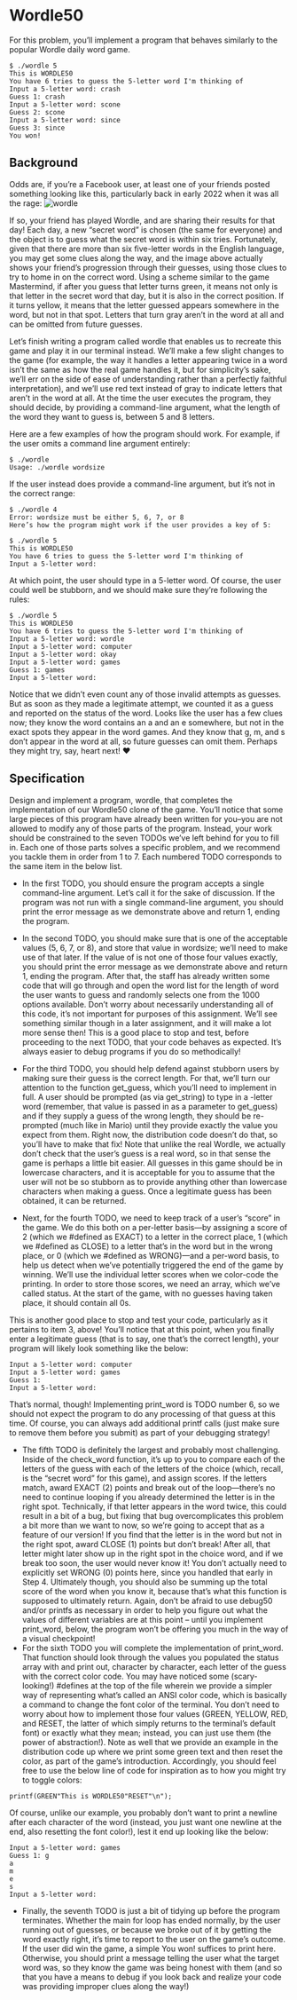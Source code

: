 # Wordle50

For this problem, you’ll implement a program that behaves similarly to the popular Wordle daily word game.

```
$ ./wordle 5
This is WORDLE50
You have 6 tries to guess the 5-letter word I'm thinking of
Input a 5-letter word: crash
Guess 1: crash
Input a 5-letter word: scone
Guess 2: scone
Input a 5-letter word: since
Guess 3: since
You won!
```

## Background

Odds are, if you’re a Facebook user, at least one of your friends posted something looking like this, particularly back in early 2022 when it was all the rage:
![wordle](https://cs50.harvard.edu/x/2023/psets/2/wordle50/wordle.png)

If so, your friend has played Wordle, and are sharing their results for that day! Each day, a new “secret word” is chosen (the same for everyone) and the object is to guess what the secret word is within six tries. Fortunately, given that there are more than six five-letter words in the English language, you may get some clues along the way, and the image above actually shows your friend’s progression through their guesses, using those clues to try to home in on the correct word. Using a scheme similar to the game Mastermind, if after you guess that letter turns green, it means not only is that letter in the secret word that day, but it is also in the correct position. If it turns yellow, it means that the letter guessed appears somewhere in the word, but not in that spot. Letters that turn gray aren’t in the word at all and can be omitted from future guesses.

Let’s finish writing a program called wordle that enables us to recreate this game and play it in our terminal instead. We’ll make a few slight changes to the game (for example, the way it handles a letter appearing twice in a word isn’t the same as how the real game handles it, but for simplicity’s sake, we’ll err on the side of ease of understanding rather than a perfectly faithful interpretation), and we’ll use red text instead of gray to indicate letters that aren’t in the word at all. At the time the user executes the program, they should decide, by providing a command-line argument, what the length of the word they want to guess is, between 5 and 8 letters.

Here are a few examples of how the program should work. For example, if the user omits a command line argument entirely:
```
$ ./wordle
Usage: ./wordle wordsize
```
If the user instead does provide a command-line argument, but it’s not in the correct range:
```
$ ./wordle 4
Error: wordsize must be either 5, 6, 7, or 8
Here’s how the program might work if the user provides a key of 5:
```
```
$ ./wordle 5
This is WORDLE50
You have 6 tries to guess the 5-letter word I'm thinking of
Input a 5-letter word:
```

At which point, the user should type in a 5-letter word. Of course, the user could well be stubborn, and we should make sure they’re following the rules:

```
$ ./wordle 5
This is WORDLE50
You have 6 tries to guess the 5-letter word I'm thinking of
Input a 5-letter word: wordle
Input a 5-letter word: computer
Input a 5-letter word: okay
Input a 5-letter word: games
Guess 1: games
Input a 5-letter word:
```
Notice that we didn’t even count any of those invalid attempts as guesses. But as soon as they made a legitimate attempt, we counted it as a guess and reported on the status of the word. Looks like the user has a few clues now; they know the word contains an a and an e somewhere, but not in the exact spots they appear in the word games. And they know that g, m, and s don’t appear in the word at all, so future guesses can omit them. Perhaps they might try, say, heart next! ❤️


## Specification

Design and implement a program, wordle, that completes the implementation of our Wordle50 clone of the game. You’ll notice that some large pieces of this program have already been written for you–you are not allowed to modify any of those parts of the program. Instead, your work should be constrained to the seven TODOs we’ve left behind for you to fill in. Each one of those parts solves a specific problem, and we recommend you tackle them in order from 1 to 7. Each numbered TODO corresponds to the same item in the below list.

- In the first TODO, you should ensure the program accepts a single command-line argument. Let’s call it 
 for the sake of discussion. If the program was not run with a single command-line argument, you should print the error message as we demonstrate above and return 1, ending the program.
- In the second TODO, you should make sure that 
 is one of the acceptable values (5, 6, 7, or 8), and store that value in wordsize; we’ll need to make use of that later. If the value of 
 is not one of those four values exactly, you should print the error message as we demonstrate above and return 1, ending the program.
After that, the staff has already written some code that will go through and open the word list for the length of word the user wants to guess and randomly selects one from the 1000 options available. Don’t worry about necessarily understanding all of this code, it’s not important for purposes of this assignment. We’ll see something similar though in a later assignment, and it will make a lot more sense then! This is a good place to stop and test, before proceeding to the next TODO, that your code behaves as expected. It’s always easier to debug programs if you do so methodically!

- For the third TODO, you should help defend against stubborn users by making sure their guess is the correct length. For that, we’ll turn our attention to the function get_guess, which you’ll need to implement in full. A user should be prompted (as via get_string) to type in a 
-letter word (remember, that value is passed in as a parameter to get_guess) and if they supply a guess of the wrong length, they should be re-prompted (much like in Mario) until they provide exactly the value you expect from them. Right now, the distribution code doesn’t do that, so you’ll have to make that fix! Note that unlike the real Wordle, we actually don’t check that the user’s guess is a real word, so in that sense the game is perhaps a little bit easier. All guesses in this game should be in lowercase characters, and it is acceptable for you to assume that the user will not be so stubborn as to provide anything other than lowercase characters when making a guess. Once a legitimate guess has been obtained, it can be returned.
- Next, for the fourth TODO, we need to keep track of a user’s “score” in the game. We do this both on a per-letter basis—by assigning a score of 2 (which we #defined as EXACT) to a letter in the correct place, 1 (which we #defined as CLOSE) to a letter that’s in the word but in the wrong place, or 0 (which we #defined as WRONG)—and a per-word basis, to help us detect when we’ve potentially triggered the end of the game by winning. We’ll use the individual letter scores when we color-code the printing. In order to store those scores, we need an array, which we’ve called status. At the start of the game, with no guesses having taken place, it should contain all 0s.

This is another good place to stop and test your code, particularly as it pertains to item 3, above! You’ll notice that at this point, when you finally enter a legitimate guess (that is to say, one that’s the correct length), your program will likely look something like the below:

```
Input a 5-letter word: computer
Input a 5-letter word: games
Guess 1:
Input a 5-letter word:
```

That’s normal, though! Implementing print_word is TODO number 6, so we should not expect the program to do any processing of that guess at this time. Of course, you can always add additional printf calls (just make sure to remove them before you submit) as part of your debugging strategy!

- The fifth TODO is definitely the largest and probably most challenging. Inside of the check_word function, it’s up to you to compare each of the letters of the guess with each of the letters of the choice (which, recall, is the “secret word” for this game), and assign scores. If the letters match, award EXACT (2) points and break out of the loop—there’s no need to continue looping if you already determined the letter is in the right spot. Technically, if that letter appears in the word twice, this could result in a bit of a bug, but fixing that bug overcomplicates this problem a bit more than we want to now, so we’re going to accept that as a feature of our version! If you find that the letter is in the word but not in the right spot, award CLOSE (1) points but don’t break! After all, that letter might later show up in the right spot in the choice word, and if we break too soon, the user would never know it! You don’t actually need to explicitly set WRONG (0) points here, since you handled that early in Step 4. Ultimately though, you should also be summing up the total score of the word when you know it, because that’s what this function is supposed to ultimately return. Again, don’t be afraid to use debug50 and/or printfs as necessary in order to help you figure out what the values of different variables are at this point – until you implement print_word, below, the program won’t be offering you much in the way of a visual checkpoint!
- For the sixth TODO you will complete the implementation of print_word. That function should look through the values you populated the status array with and print out, character by character, each letter of the guess with the correct color code. You may have noticed some (scary-looking!) #defines at the top of the file wherein we provide a simpler way of representing what’s called an ANSI color code, which is basically a command to change the font color of the terminal. You don’t need to worry about how to implement those four values (GREEN, YELLOW, RED, and RESET, the latter of which simply returns to the terminal’s default font) or exactly what they mean; instead, you can just use them (the power of abstraction!). Note as well that we provide an example in the distribution code up where we print some green text and then reset the color, as part of the game’s introduction. Accordingly, you should feel free to use the below line of code for inspiration as to how you might try to toggle colors:

```
printf(GREEN"This is WORDLE50"RESET"\n");
```

Of course, unlike our example, you probably don’t want to print a newline after each character of the word (instead, you just want one newline at the end, also resetting the font color!), lest it end up looking like the below:

```
Input a 5-letter word: games
Guess 1: g
a
m
e
s
Input a 5-letter word:
```

- Finally, the seventh TODO is just a bit of tidying up before the program terminates. Whether the main for loop has ended normally, by the user running out of guesses, or because we broke out of it by getting the word exactly right, it’s time to report to the user on the game’s outcome. If the user did win the game, a simple You won! suffices to print here. Otherwise, you should print a message telling the user what the target word was, so they know the game was being honest with them (and so that you have a means to debug if you look back and realize your code was providing improper clues along the way!)
